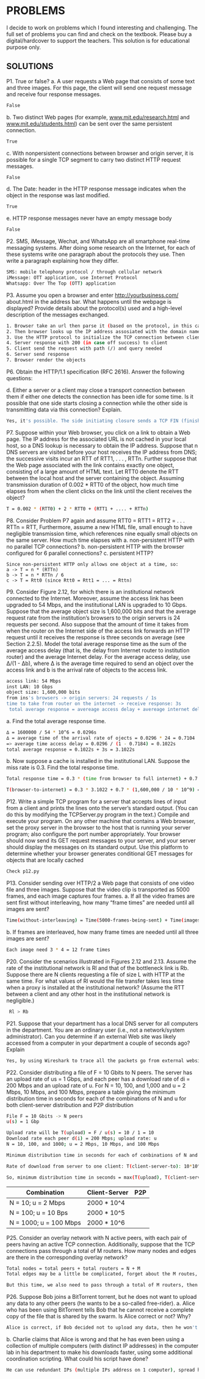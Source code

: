 # PROBLEMS
I decide to work on problems which I found interesting and challenging. The full set of problems you can find and check on the textbook. Please buy a digital/hardcover to support the teachers. This solution is for educational purpose only.

## SOLUTIONS 
P1. True or false?
a. A user requests a Web page that consists of some text and three images. For this page, the client will send one request message and receive four response messages. 
```sh
False 
```
b. Two distinct Web pages (for example, www.mit.edu/research.html and www.mit.edu/students.html) can be sent over the same persistent connection.
```sh
True 
```

c. With nonpersistent connections between browser and origin server, it is possible for a single TCP segment to carry two distinct HTTP request messages.
```sh
False 
```

d. The Date: header in the HTTP response message indicates when the object in the response was last modified.
```sh
True 
```

e. HTTP response messages never have an empty message body
```sh
False 
```

P2. SMS, iMessage, Wechat, and WhatsApp are all smartphone real-time messaging systems. After doing some research on the Internet, for each of these systems write one paragraph about the protocols they use. Then write a paragraph explaining how they differ.
```sh
SMS: mobile telephony protocol / through cellular network 
iMessage: OTT application, use Internet Protocol
Whatsapp: Over The Top (OTT) application
```

P3. Assume you open a browser and enter http://yourbusiness.com/ about.html in the address bar. What happens until the webpage is displayed? Provide details about the protocol(s) used and a high-level description of the messages exchanged.
```sh
1. Browser take an url then parse it (based on the protocol, in this case, HTTP)
2. Then browser looks up the IP address assosiated with the domain name using DNS, DNS resolves the human-readable name to an IP address e.g., 198.168.1.1 
3. Use the HTTP protocol to initialize the TCP connection between client and server 
4. Server response with 200 (in case off success) to client 
5. Client send the request with path (/) and query needed 
6. Server send response 
7. Browser render the objects 
```

P6. Obtain the HTTP/1.1 specification (RFC 2616). Answer the following
questions:

d. Either a server or a client may close a transport connection between them if either one detects the connection has been idle for some time. Is it possible that one side starts closing a connection while the other side is transmitting data via this connection? Explain.
```sh
Yes, it's possible. The side initiating closure sends a TCP FIN (finish) segment to signal the end of communication while the other side still can tranmist data until it receives the FIN segment 
```

P7. Suppose within your Web browser, you click on a link to obtain a Web page. The IP address for the associated URL is not cached in your local host, so a DNS lookup is necessary to obtain the IP address. Suppose that n DNS servers are visited before your host receives the IP address from DNS; the successive visits incur an RTT of RTT1, . . . , RTTn. Further suppose that the Web page associated with the link contains exactly one object, consisting of a large amount of HTML text. Let RTT0 denote the RTT between the local host and the server containing the object. Assuming transmission duration of 0.002 * RTT0 of the object, how much time elapses from when the client clicks on the link until the client receives the object?
```sh
T = 0.002 * (RTT0) + 2 * RTT0 + (RTT1 + .... + RTTn)
```

P8. Consider Problem P7 again and assume RTT0 = RTT1 = RTT2 = . . .
RTTn = RTT, Furthermore, assume a new HTML file, small enough to have negligible transmission time, which references nine equally small objects on the same server. How much time elapses with
a. non-persistent HTTP with no parallel TCP connections?
b. non-persistent HTTP with the browser configured for 6 parallel connections?
c. persistent HTTP?
```
Since non-persistent HTTP only allows one object at a time, so: 
a -> T = n * (RTTn)
b -> T = n * RTTn / 6 
c -> T = Rtt0 (since Rtt0 = Rtt1 = ... = Rttn)
```

P9. Consider Figure 2.12, for which there is an institutional network connected to the Internet. Moreover, assume the access link has been upgraded to 54 Mbps, and the institutional LAN is upgraded to 10 Gbps. Suppose that the average object size is 1,600,000 bits and that the average request rate from the institution’s browsers to the origin servers is 24 requests per second. Also suppose that the amount of time it takes from when the router on the Internet side of the access link forwards an HTTP request until it receives the response is three seconds on average (see Section 2.2.5). Model the total average response time as the sum of the average access delay (that is, the delay from Internet router to institution router) and the average Internet delay. For the average access delay, use ∆/(1 - ∆b), where ∆ is the average time required to send an object over the access link and b is the arrival rate of objects to the access link.
```sh
access link: 54 Mbps 
inst LAN: 10 Gbps 
object size: 1,600,000 bits 
from ins's browsers -> origin servers: 24 requests / 1s 
time to take from router on the internet -> receive response: 3s 
 total average response = avereage access delay + avereage internet delay = ∆/(1 - ∆b) + 3s
```

a. Find the total average response time.
```sh
∆ = 1600000 / 54 * 10^6 = 0.0296s 
∆ = average time of the arrival rate of ojects = 0.0296 * 24 = 0.7104 
=> average time access delay = 0.0296 / (1 - 0.7184) = 0.1022s 
total average response = 0.1022s + 3s = 3.1022s 
```
b. Now suppose a cache is installed in the institutional LAN. Suppose the miss rate is 0.3. Find the total response time.
```sh
Total response time = 0.3 * (time from browser to full internet) + 0.7 * (time from browser to cache)

T(browser-to-internet) = 0.3 * 3.1022 + 0.7 * (1,600,000 / 10 * 10^9) = 0.93066 + 0.00016 = 0.93082 ~ 0.93 
```

P12. Write a simple TCP program for a server that accepts lines of input from a client and prints the lines onto the server’s standard output. (You can do this by modifying the TCPServer.py program in the text.) Compile and execute your program. On any other machine that contains a Web browser, set the proxy server in the browser to the host that is running your server program; also configure the port number appropriately. Your browser should now send its GET request messages to your server, and your server should display the messages on its standard output. Use this platform to determine whether your browser generates conditional GET messages for objects that are locally cached
```sh
Check p12.py 
```

P13. Consider sending over HTTP/2 a Web page that consists of one video file and three images. Suppose that the video clip is transported as 5000 frames, and each image captures four frames.
a. If all the video frames are sent first without interleaving, how many “frame times” are needed until all images are sent?
```sh
Time(without-interleaving) = Time(5000-frames-being-sent) + Time(images-being-sent) = 5000 + 3 * 4 = 5012 frame times
```
b. If frames are interleaved, how many frame times are needed until all three
images are sent?
```sh
Each image need 3 * 4 = 12 frame times
```

P20. Consider the scenarios illustrated in Figures 2.12 and 2.13. Assume the rate of the institutional network is Rl and that of the bottleneck link is Rb. Suppose there are N clients requesting a file of size L with HTTP at the same time. For what values of Rl would the file transfer takes less time when a proxy is installed at the institutional network? (Assume the RTT between a client and any other host in the institutional network is negligible.)
```sh
 Rl > Rb
```

P21. Suppose that your department has a local DNS server for all computers in the department. You are an ordinary user (i.e., not a network/system administrator). Can you determine if an external Web site was likely accessed from a computer in your department a couple of seconds ago? Explain
```sh
Yes, by using Wireshark to trace all the packets go from external website. 
```

P22. Consider distributing a file of F = 10 Gbits to N peers. The server has an upload rate of us = 1 Gbps, and each peer has a download rate of di = 200 Mbps and an upload rate of u. For N = 10, 100, and 1,000 and u = 2 Mbps, 10 Mbps, and 100 Mbps, prepare a table giving the minimum distribution time in seconds for each of the combinations of N and u for both client-server distribution and P2P distribution
```sh
File F = 10 Gbits -> N peers 
u(s) = 1 Gbp

Upload rate will be T(upload) = F / u(s) = 10 / 1 = 10 
Download rate each peer d(i) = 200 Mbps; upload rate: u
N = 10, 100, and 1000; u = 2 Mbps, 10 Mbps, and 100 Mbps

Minimum distribution time in seconds for each of conbinations of N and u for both client-server distribution and P2P distribution 

Rate of download from server to one client: T(client-server-to): 10*10^3 Mbits * 200 = 2000 * 10^3 Mbits  

So, minimum distribution time in seconds = max(T(upload), T(client-server))
```
| Combination | Client-Server | P2P |
|-------------|---------------|-----|
|N = 10; u = 2 Mbps| 2000 * 10^4| 
|N = 100; u = 10 Bps| 2000 * 10^5| 
|N = 1000; u = 100 Mbps| 2000 * 10^6| 

P25. Consider an overlay network with N active peers, with each pair of peers having an active TCP connection. Additionally, suppose that the TCP connections pass through a total of M routers. How many nodes and edges are there in the corresponding overlay network?
```sh
Total nodes = total peers + total routers = N + M 
Total edges may be a little be complicated, forget about the M routes, we can see that the total of edges would be (T(edge-without-routes) = N * (N - 1) / 2) 

But this time, we also need to pass through a total of M routers, then it would be: (N + M) * (N + M - 1) / 2 
```

P26. Suppose Bob joins a BitTorrent torrent, but he does not want to upload any data to any other peers (he wants to be a so-called free-rider).
a. Alice who has been using BitTorrent tells Bob that he cannot receive a complete copy of the file that is shared by the swarm. Is Alice correct or not? Why?
```sh
Alice is correct, if Bob decided not to upload any data, then he won't receive any data from peers at the same network by tit-for-tat mechanism. 
```
b. Charlie claims that Alice is wrong and that he has even been using a collection of multiple computers (with distinct IP addresses) in the computer lab in his department to make his downloads faster, using some additional coordination scripting. What could his script have done?
```sh
He can use redundant IPs (multiple IPs address on 1 computer), spread his dowload requests across many peers without being a free-rider or he can also sending simulate data (meaning send fake data to other peers to trick BitTorrent)
```

